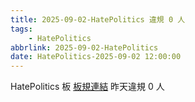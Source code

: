 ```yaml
---
title: 2025-09-02-HatePolitics 違規 0 人
tags:
    - HatePolitics
abbrlink: 2025-09-02-HatePolitics
date: HatePolitics-2025-09-02 12:00:00
---
```

HatePolitics 板 [板規連結](https://www.ptt.cc/bbs/HatePolitics/M.1617115262.A.D60.html)
昨天違規 0 人
